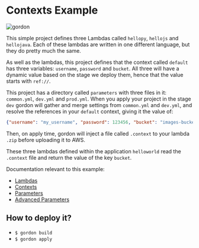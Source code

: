 Contexts Example
===========================

![gordon](https://gordon.readthedocs.io/en/latest/_static/examples/contexts.svg)

This simple project defines three Lambdas called ``hellopy``, ``hellojs`` and ``hellojava``.
Each of these lambdas are written in one different language, but they do pretty much the same.

As well as the lambdas, this project defines that the context called ``default`` has three
variables: ``username``, ``password`` and ``bucket``. All three will have a dynamic value
based on the stage we deploy them, hence that the value starts with ``ref://``.

This project has a directory called ``parameters`` with three files in it: ``common.yml``,
``dev.yml`` and ``prod.yml``. When you apply your project in the stage ``dev`` gordon
will gather and merge settings from ``common.yml`` and ``dev.yml``, and resolve the references
in your ``default`` context, giving it the value of:

```json
{"username": "my_username", "password": 123456, "bucket": "images-bucket-dev"}
```

Then, on apply time, gordon will inject a file called ``.context`` to your lambda ``.zip``
before uploading it to AWS.

These three lambdas defined within the application ``helloworld`` read the ``.context`` file
and return the value of the key ``bucket``.

Documentation relevant to this example:
 * [Lambdas](https://gordon.readthedocs.io/en/latest/lambdas.html)
 * [Contexts](https://gordon.readthedocs.io/en/latest/contexts.html)
 * [Parameters](https://gordon.readthedocs.io/en/latest/parameters.html)
 * [Advanced Parameters](https://gordon.readthedocs.io/en/latest/parameters_advanced.html)

How to deploy it?
------------------

* ``$ gordon build``
* ``$ gordon apply``
